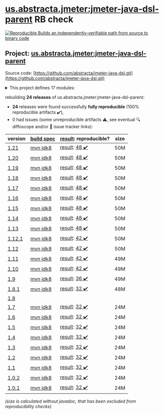 [us.abstracta.jmeter:jmeter-java-dsl-parent](https://central.sonatype.com/artifact/us.abstracta.jmeter/jmeter-java-dsl-parent/versions) RB check
=======

[![Reproducible Builds](https://reproducible-builds.org/images/logos/rb.svg) an independently-verifiable path from source to binary code](https://reproducible-builds.org/)

## Project: [us.abstracta.jmeter:jmeter-java-dsl-parent](https://central.sonatype.com/artifact/us.abstracta.jmeter/jmeter-java-dsl-parent/versions)

Source code: [https://github.com/abstracta/jmeter-java-dsl.git](https://github.com/abstracta/jmeter-java-dsl.git)

<details><summary>This project defines 17 modules:</summary>

* [us.abstracta.jmeter:jmeter-java-dsl](https://central.sonatype.com/artifact/us.abstracta.jmeter/jmeter-java-dsl/1.21)
* [us.abstracta.jmeter:jmeter-java-dsl-azure](https://central.sonatype.com/artifact/us.abstracta.jmeter/jmeter-java-dsl-azure/1.21)
* [us.abstracta.jmeter:jmeter-java-dsl-base-remote-engine](https://central.sonatype.com/artifact/us.abstracta.jmeter/jmeter-java-dsl-base-remote-engine/1.21)
* [us.abstracta.jmeter:jmeter-java-dsl-blazemeter](https://central.sonatype.com/artifact/us.abstracta.jmeter/jmeter-java-dsl-blazemeter/1.21)
* [us.abstracta.jmeter:jmeter-java-dsl-bridge](https://central.sonatype.com/artifact/us.abstracta.jmeter/jmeter-java-dsl-bridge/1.21)
* [us.abstracta.jmeter:jmeter-java-dsl-cli](https://central.sonatype.com/artifact/us.abstracta.jmeter/jmeter-java-dsl-cli/1.21)
* [us.abstracta.jmeter:jmeter-java-dsl-dashboard](https://central.sonatype.com/artifact/us.abstracta.jmeter/jmeter-java-dsl-dashboard/1.21)
* [us.abstracta.jmeter:jmeter-java-dsl-datadog](https://central.sonatype.com/artifact/us.abstracta.jmeter/jmeter-java-dsl-datadog/1.21)
* [us.abstracta.jmeter:jmeter-java-dsl-elasticsearch-listener](https://central.sonatype.com/artifact/us.abstracta.jmeter/jmeter-java-dsl-elasticsearch-listener/1.21)
* [us.abstracta.jmeter:jmeter-java-dsl-graphql](https://central.sonatype.com/artifact/us.abstracta.jmeter/jmeter-java-dsl-graphql/1.21)
* [us.abstracta.jmeter:jmeter-java-dsl-jdbc](https://central.sonatype.com/artifact/us.abstracta.jmeter/jmeter-java-dsl-jdbc/1.21)
* [us.abstracta.jmeter:jmeter-java-dsl-jmx2dsl](https://central.sonatype.com/artifact/us.abstracta.jmeter/jmeter-java-dsl-jmx2dsl/1.21)
* [us.abstracta.jmeter:jmeter-java-dsl-octoperf](https://central.sonatype.com/artifact/us.abstracta.jmeter/jmeter-java-dsl-octoperf/1.21)
* [us.abstracta.jmeter:jmeter-java-dsl-parallel](https://central.sonatype.com/artifact/us.abstracta.jmeter/jmeter-java-dsl-parallel/1.21)
* [us.abstracta.jmeter:jmeter-java-dsl-parent](https://central.sonatype.com/artifact/us.abstracta.jmeter/jmeter-java-dsl-parent/1.21)
* [us.abstracta.jmeter:jmeter-java-dsl-recorder](https://central.sonatype.com/artifact/us.abstracta.jmeter/jmeter-java-dsl-recorder/1.21)
* [us.abstracta.jmeter:jmeter-java-dsl-wrapper](https://central.sonatype.com/artifact/us.abstracta.jmeter/jmeter-java-dsl-wrapper/1.21)
</details>

rebuilding **24 releases** of us.abstracta.jmeter:jmeter-java-dsl-parent:
- **24** releases were found successfully **fully reproducible** (100% reproducible artifacts :heavy_check_mark:),
- 0 had issues (some unreproducible artifacts :warning:, see eventual :mag: diffoscope and/or :memo: issue tracker links):

| version | [build spec](/BUILDSPEC.md) | [result](https://reproducible-builds.org/docs/jvm/): reproducible? | size |
| -- | --------- | ------ | -- |
| [1.21](https://central.sonatype.com/artifact/us.abstracta.jmeter/jmeter-java-dsl-parent/1.21/pom) | [mvn jdk8](jmeter-java-dsl-1.21.buildspec) | [result](jmeter-java-dsl-parent-1.21.buildinfo): [48 :heavy_check_mark: ](jmeter-java-dsl-parent-1.21.buildcompare) | 50M |
| [1.20](https://central.sonatype.com/artifact/us.abstracta.jmeter/jmeter-java-dsl-parent/1.20/pom) | [mvn jdk8](jmeter-java-dsl-1.20.buildspec) | [result](jmeter-java-dsl-parent-1.20.buildinfo): [48 :heavy_check_mark: ](jmeter-java-dsl-parent-1.20.buildcompare) | 50M |
| [1.19](https://central.sonatype.com/artifact/us.abstracta.jmeter/jmeter-java-dsl-parent/1.19/pom) | [mvn jdk8](jmeter-java-dsl-1.19.buildspec) | [result](jmeter-java-dsl-parent-1.19.buildinfo): [48 :heavy_check_mark: ](jmeter-java-dsl-parent-1.19.buildcompare) | 50M |
| [1.18](https://central.sonatype.com/artifact/us.abstracta.jmeter/jmeter-java-dsl-parent/1.18/pom) | [mvn jdk8](jmeter-java-dsl-1.18.buildspec) | [result](jmeter-java-dsl-parent-1.18.buildinfo): [48 :heavy_check_mark: ](jmeter-java-dsl-parent-1.18.buildcompare) | 50M |
| [1.17](https://central.sonatype.com/artifact/us.abstracta.jmeter/jmeter-java-dsl-parent/1.17/pom) | [mvn jdk8](jmeter-java-dsl-1.17.buildspec) | [result](jmeter-java-dsl-parent-1.17.buildinfo): [48 :heavy_check_mark: ](jmeter-java-dsl-parent-1.17.buildcompare) | 50M |
| [1.16](https://central.sonatype.com/artifact/us.abstracta.jmeter/jmeter-java-dsl-parent/1.16/pom) | [mvn jdk8](jmeter-java-dsl-1.16.buildspec) | [result](jmeter-java-dsl-parent-1.16.buildinfo): [48 :heavy_check_mark: ](jmeter-java-dsl-parent-1.16.buildcompare) | 50M |
| [1.15](https://central.sonatype.com/artifact/us.abstracta.jmeter/jmeter-java-dsl-parent/1.15/pom) | [mvn jdk8](jmeter-java-dsl-1.15.buildspec) | [result](jmeter-java-dsl-parent-1.15.buildinfo): [48 :heavy_check_mark: ](jmeter-java-dsl-parent-1.15.buildcompare) | 50M |
| [1.14](https://central.sonatype.com/artifact/us.abstracta.jmeter/jmeter-java-dsl-parent/1.14/pom) | [mvn jdk8](jmeter-java-dsl-1.14.buildspec) | [result](jmeter-java-dsl-parent-1.14.buildinfo): [48 :heavy_check_mark: ](jmeter-java-dsl-parent-1.14.buildcompare) | 50M |
| [1.13](https://central.sonatype.com/artifact/us.abstracta.jmeter/jmeter-java-dsl-parent/1.13/pom) | [mvn jdk8](jmeter-java-dsl-1.13.buildspec) | [result](jmeter-java-dsl-parent-1.13.buildinfo): [48 :heavy_check_mark: ](jmeter-java-dsl-parent-1.13.buildcompare) | 50M |
| [1.12.1](https://central.sonatype.com/artifact/us.abstracta.jmeter/jmeter-java-dsl-parent/1.12.1/pom) | [mvn jdk8](jmeter-java-dsl-1.12.1.buildspec) | [result](jmeter-java-dsl-parent-1.12.1.buildinfo): [42 :heavy_check_mark: ](jmeter-java-dsl-parent-1.12.1.buildcompare) | 50M |
| [1.12](https://central.sonatype.com/artifact/us.abstracta.jmeter/jmeter-java-dsl-parent/1.12/pom) | [mvn jdk8](jmeter-java-dsl-1.12.buildspec) | [result](jmeter-java-dsl-parent-1.12.buildinfo): [42 :heavy_check_mark: ](jmeter-java-dsl-parent-1.12.buildcompare) | 50M |
| [1.11](https://central.sonatype.com/artifact/us.abstracta.jmeter/jmeter-java-dsl-parent/1.11/pom) | [mvn jdk8](jmeter-java-dsl-1.11.buildspec) | [result](jmeter-java-dsl-parent-1.11.buildinfo): [42 :heavy_check_mark: ](jmeter-java-dsl-parent-1.11.buildcompare) | 49M |
| [1.10](https://central.sonatype.com/artifact/us.abstracta.jmeter/jmeter-java-dsl-parent/1.10/pom) | [mvn jdk8](jmeter-java-dsl-1.10.buildspec) | [result](jmeter-java-dsl-parent-1.10.buildinfo): [42 :heavy_check_mark: ](jmeter-java-dsl-parent-1.10.buildcompare) | 49M |
| [1.9](https://central.sonatype.com/artifact/us.abstracta.jmeter/jmeter-java-dsl-parent/1.9/pom) | [mvn jdk8](jmeter-java-dsl-1.9.buildspec) | [result](jmeter-java-dsl-parent-1.9.buildinfo): [36 :heavy_check_mark: ](jmeter-java-dsl-parent-1.9.buildcompare) | 49M |
| [1.8.1](https://central.sonatype.com/artifact/us.abstracta.jmeter/jmeter-java-dsl-parent/1.8.1/pom) | [mvn jdk8](jmeter-java-dsl-1.8.1.buildspec) | [result](jmeter-java-dsl-parent-1.8.1.buildinfo): [32 :heavy_check_mark: ](jmeter-java-dsl-parent-1.8.1.buildcompare) | 48M |
| [1.8](https://central.sonatype.com/artifact/us.abstracta.jmeter/jmeter-java-dsl-parent/1.8/pom) | | | |
| [1.7](https://central.sonatype.com/artifact/us.abstracta.jmeter/jmeter-java-dsl-parent/1.7/pom) | [mvn jdk8](jmeter-java-dsl-1.7.buildspec) | [result](jmeter-java-dsl-parent-1.7.buildinfo): [32 :heavy_check_mark: ](jmeter-java-dsl-parent-1.7.buildcompare) | 24M |
| [1.6](https://central.sonatype.com/artifact/us.abstracta.jmeter/jmeter-java-dsl-parent/1.6/pom) | [mvn jdk8](jmeter-java-dsl-1.6.buildspec) | [result](jmeter-java-dsl-parent-1.6.buildinfo): [32 :heavy_check_mark: ](jmeter-java-dsl-parent-1.6.buildcompare) | 24M |
| [1.5](https://central.sonatype.com/artifact/us.abstracta.jmeter/jmeter-java-dsl-parent/1.5/pom) | [mvn jdk8](jmeter-java-dsl-1.5.buildspec) | [result](jmeter-java-dsl-parent-1.5.buildinfo): [32 :heavy_check_mark: ](jmeter-java-dsl-parent-1.5.buildcompare) | 24M |
| [1.4](https://central.sonatype.com/artifact/us.abstracta.jmeter/jmeter-java-dsl-parent/1.4/pom) | [mvn jdk8](jmeter-java-dsl-1.4.buildspec) | [result](jmeter-java-dsl-parent-1.4.buildinfo): [32 :heavy_check_mark: ](jmeter-java-dsl-parent-1.4.buildcompare) | 24M |
| [1.3](https://central.sonatype.com/artifact/us.abstracta.jmeter/jmeter-java-dsl-parent/1.3/pom) | [mvn jdk8](jmeter-java-dsl-1.3.buildspec) | [result](jmeter-java-dsl-parent-1.3.buildinfo): [32 :heavy_check_mark: ](jmeter-java-dsl-parent-1.3.buildcompare) | 24M |
| [1.2](https://central.sonatype.com/artifact/us.abstracta.jmeter/jmeter-java-dsl-parent/1.2/pom) | [mvn jdk8](jmeter-java-dsl-1.2.buildspec) | [result](jmeter-java-dsl-parent-1.2.buildinfo): [32 :heavy_check_mark: ](jmeter-java-dsl-parent-1.2.buildcompare) | 24M |
| [1.1](https://central.sonatype.com/artifact/us.abstracta.jmeter/jmeter-java-dsl-parent/1.1/pom) | [mvn jdk8](jmeter-java-dsl-1.1.buildspec) | [result](jmeter-java-dsl-parent-1.1.buildinfo): [32 :heavy_check_mark: ](jmeter-java-dsl-parent-1.1.buildcompare) | 24M |
| [1.0.2](https://central.sonatype.com/artifact/us.abstracta.jmeter/jmeter-java-dsl-parent/1.0.2/pom) | [mvn jdk8](jmeter-java-dsl-1.0.2.buildspec) | [result](jmeter-java-dsl-parent-1.0.2.buildinfo): [32 :heavy_check_mark: ](jmeter-java-dsl-parent-1.0.2.buildcompare) | 24M |
| [1.0.1](https://central.sonatype.com/artifact/us.abstracta.jmeter/jmeter-java-dsl-parent/1.0.1/pom) | [mvn jdk8](jmeter-java-dsl-1.0.1.buildspec) | [result](jmeter-java-dsl-parent-1.0.1.buildinfo): [32 :heavy_check_mark: ](jmeter-java-dsl-parent-1.0.1.buildcompare) | 24M |

<i>(size is calculated without javadoc, that has been excluded from reproducibility checks)</i>
